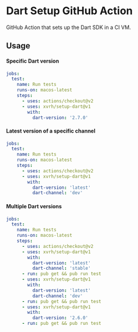 # Dart Setup GitHub Action

GitHub Action that sets up the Dart SDK in a CI VM.

## Usage

#### Specific Dart version
```yaml
jobs:
  test:
    name: Run tests
    runs-on: macos-latest
    steps:
      - uses: actions/checkout@v2
      - uses: xvrh/setup-dart@v1
        with:
          dart-version: '2.7.0'
```

#### Latest version of a specific channel
```yaml
jobs:
  test:
    name: Run tests
    runs-on: macos-latest
    steps:
      - uses: actions/checkout@v2
      - uses: xvrh/setup-dart@v1
        with:
          dart-version: 'latest'
          dart-channel: 'dev'
```

#### Multiple Dart versions
```yaml
jobs:
  test:
    name: Run tests
    runs-on: macos-latest
    steps:
      - uses: actions/checkout@v2
      - uses: xvrh/setup-dart@v1
        with:
          dart-version: 'latest'
          dart-channel: 'stable'
      - run: pub get && pub run test
      - uses: xvrh/setup-dart@v1
        with:
          dart-version: 'latest'
          dart-channel: 'dev'
      - run: pub get && pub run test
      - uses: xvrh/setup-dart@v1
        with:
          dart-version: '2.6.0'
      - run: pub get && pub run test
```